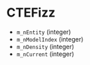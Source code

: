 # CTEFizz

* `m_nEntity` (integer)
* `m_nModelIndex` (integer)
* `m_nDensity` (integer)
* `m_nCurrent` (integer)